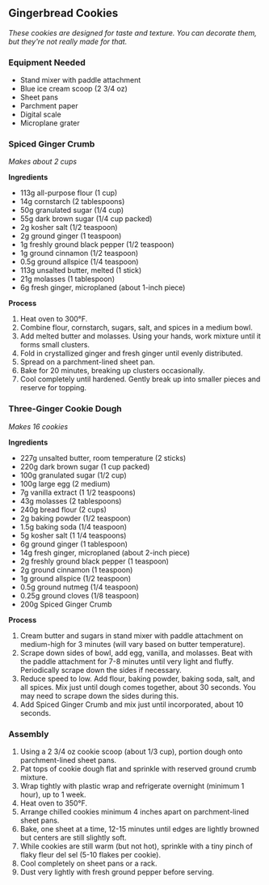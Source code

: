 ## Gingerbread Cookies

_These cookies are designed for taste and texture. You can decorate them, but they're not really made for that._

### Equipment Needed
- Stand mixer with paddle attachment
- Blue ice cream scoop (2 3/4 oz)
- Sheet pans
- Parchment paper
- Digital scale
- Microplane grater

### Spiced Ginger Crumb
_Makes about 2 cups_

**Ingredients**
- 113g all-purpose flour (1 cup)
- 14g cornstarch (2 tablespoons)
- 50g granulated sugar (1/4 cup)
- 55g dark brown sugar (1/4 cup packed)
- 2g kosher salt (1/2 teaspoon)
- 2g ground ginger (1 teaspoon)
- 1g freshly ground black pepper (1/2 teaspoon)
- 1g ground cinnamon (1/2 teaspoon)
- 0.5g ground allspice (1/4 teaspoon)
- 113g unsalted butter, melted (1 stick)
- 21g molasses (1 tablespoon)
- 6g fresh ginger, microplaned (about 1-inch piece)

**Process**
1. Heat oven to 300°F.
2. Combine flour, cornstarch, sugars, salt, and spices in a medium bowl.
3. Add melted butter and molasses. Using your hands, work mixture until it forms small clusters.
4. Fold in crystallized ginger and fresh ginger until evenly distributed.
5. Spread on a parchment-lined sheet pan.
6. Bake for 20 minutes, breaking up clusters occasionally.
7. Cool completely until hardened. Gently break up into smaller pieces and reserve for topping.

### Three-Ginger Cookie Dough
_Makes 16 cookies_

**Ingredients**
- 227g unsalted butter, room temperature (2 sticks)
- 220g dark brown sugar (1 cup packed)
- 100g granulated sugar (1/2 cup)
- 100g large egg (2 medium)
- 7g vanilla extract (1 1/2 teaspoons)
- 43g molasses (2 tablespoons)
- 240g bread flour (2 cups)
- 2g baking powder (1/2 teaspoon)
- 1.5g baking soda (1/4 teaspoon)
- 5g kosher salt (1 1/4 teaspoons)
- 6g ground ginger (1 tablespoon)
- 14g fresh ginger, microplaned (about 2-inch piece)
- 2g freshly ground black pepper (1 teaspoon)
- 2g ground cinnamon (1 teaspoon)
- 1g ground allspice (1/2 teaspoon)
- 0.5g ground nutmeg (1/4 teaspoon)
- 0.25g ground cloves (1/8 teaspoon)
- 200g Spiced Ginger Crumb

**Process**
1. Cream butter and sugars in stand mixer with paddle attachment on medium-high for 3 minutes (will vary based on butter temperature).
2. Scrape down sides of bowl, add egg, vanilla, and molasses. Beat with the paddle attachment for 7-8 minutes until very light and fluffy. Periodically scrape down the sides if necessary.
3. Reduce speed to low. Add flour, baking powder, baking soda, salt, and all spices. Mix just until dough comes together, about 30 seconds. You may need to scrape down the sides during this.
4. Add Spiced Ginger Crumb and mix just until incorporated, about 10 seconds.

### Assembly
1. Using a 2 3/4 oz cookie scoop (about 1/3 cup), portion dough onto parchment-lined sheet pans.
2. Pat tops of cookie dough flat and sprinkle with reserved ground crumb mixture.
3. Wrap tightly with plastic wrap and refrigerate overnight (minimum 1 hour), up to 1 week.
4. Heat oven to 350°F.
5. Arrange chilled cookies minimum 4 inches apart on parchment-lined sheet pans.
6. Bake, one sheet at a time, 12-15 minutes until edges are lightly browned but centers are still slightly soft.
7. While cookies are still warm (but not hot), sprinkle with a tiny pinch of flaky fleur del sel (5-10 flakes per cookie).
8. Cool completely on sheet pans or a rack.
9. Dust very lightly with fresh ground pepper before serving.
